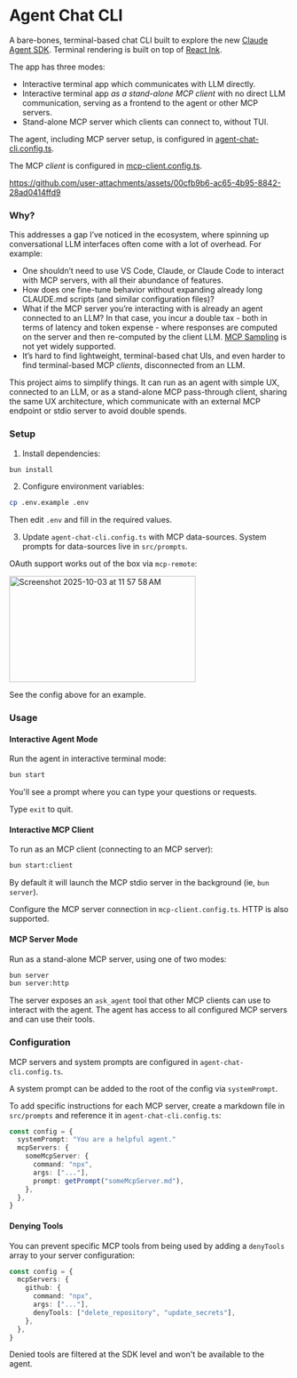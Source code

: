 # Agent Chat CLI

A bare-bones, terminal-based chat CLI built to explore the new [Claude Agent SDK](https://docs.claude.com/en/api/agent-sdk/overview). Terminal rendering is built on top of [React Ink](https://github.com/vadimdemedes/ink).

The app has three modes:

- Interactive terminal app which communicates with LLM directly.
- Interactive terminal app _as a stand-alone MCP client_ with no direct LLM communication, serving as a frontend to the agent or other MCP servers.
- Stand-alone MCP server which clients can connect to, without TUI.

The agent, including MCP server setup, is configured in [agent-chat-cli.config.ts](agent-chat-cli.config.ts).

The MCP _client_ is configured in [mcp-client.config.ts](mcp-client.config.ts).

https://github.com/user-attachments/assets/00cfb9b6-ac65-4b95-8842-28ad0414ffd9

### Why?

This addresses a gap I’ve noticed in the ecosystem, where spinning up conversational LLM interfaces often come with a lot of overhead. For example:

- One shouldn’t need to use VS Code, Claude, or Claude Code to interact with MCP servers, with all their abundance of features.
- How does one fine-tune behavior without expanding already long CLAUDE.md scripts (and similar configuration files)?
- What if the MCP server you’re interacting with is already an agent connected to an LLM? In that case, you incur a double tax - both in terms of latency and token expense - where responses are computed on the server and then re-computed by the client LLM. [MCP Sampling](https://modelcontextprotocol.io/specification/2025-06-18/client/sampling) is not yet widely supported.
- It’s hard to find lightweight, terminal-based chat UIs, and even harder to find terminal-based MCP _clients_, disconnected from an LLM.

This project aims to simplify things. It can run as an agent with simple UX, connected to an LLM, or as a stand-alone MCP pass-through client, sharing the same UX architecture, which communicate with an external MCP endpoint or stdio server to avoid double spends.

### Setup

1. Install dependencies:

```bash
bun install
```

2. Configure environment variables:

```bash
cp .env.example .env
```

Then edit `.env` and fill in the required values.

3. Update `agent-chat-cli.config.ts` with MCP data-sources. System prompts for data-sources live in `src/prompts`.

OAuth support works out of the box via `mcp-remote`:

<img width="336" height="191" alt="Screenshot 2025-10-03 at 11 57 58 AM" src="https://github.com/user-attachments/assets/1f138a05-7a05-4629-ac83-08a2a34519f2" />

See the config above for an example.

### Usage

#### Interactive Agent Mode

Run the agent in interactive terminal mode:

```bash
bun start
```

You'll see a prompt where you can type your questions or requests.

Type `exit` to quit.

#### Interactive MCP Client

To run as an MCP client (connecting to an MCP server):

```bash
bun start:client
```

By default it will launch the MCP stdio server in the background (ie, `bun server`).

Configure the MCP server connection in `mcp-client.config.ts`. HTTP is also supported.

#### MCP Server Mode

Run as a stand-alone MCP server, using one of two modes:

```bash
bun server
bun server:http
```

The server exposes an `ask_agent` tool that other MCP clients can use to interact with the agent. The agent has access to all configured MCP servers and can use their tools.

### Configuration

MCP servers and system prompts are configured in `agent-chat-cli.config.ts`.

A system prompt can be added to the root of the config via `systemPrompt`.

To add specific instructions for each MCP server, create a markdown file in `src/prompts` and reference it in `agent-chat-cli.config.ts`:

```ts
const config = {
  systemPrompt: "You are a helpful agent."
  mcpServers: {
    someMcpServer: {
      command: "npx",
      args: ["..."],
      prompt: getPrompt("someMcpServer.md"),
    },
  },
}
```

#### Denying Tools

You can prevent specific MCP tools from being used by adding a `denyTools` array to your server configuration:

```ts
const config = {
  mcpServers: {
    github: {
      command: "npx",
      args: ["..."],
      denyTools: ["delete_repository", "update_secrets"],
    },
  },
}
```

Denied tools are filtered at the SDK level and won't be available to the agent.
